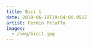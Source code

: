 ```yaml
---
title: Bici 1
date: 2019-06-18T19:04:00.951Z
artist: Fermín Peluffo
images:
  - /img/bici1.jpg
---
```


